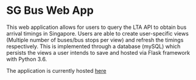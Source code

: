 # SG Bus Web App

This web application allows for users to query the LTA API to obtain bus arrival timings in Singapore. Users are able to create user-specific views (Multiple number of buses/bus stops per view) and refresh the timings respectively. This is implemented through a database (mySQL) which persists the views a user intends to save and hosted via Flask framework with Python 3.6.

The application is currently hosted [here](https://rodionlim.pythonanywhere.com)
